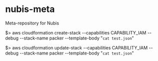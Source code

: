 # nubis-meta
Meta-repository for Nubis

$> aws cloudformation create-stack --capabilities CAPABILITY_IAM --debug --stack-name packer --template-body "`cat test.json`"

$> aws cloudformation update-stack --capabilities CAPABILITY_IAM --debug --stack-name packer --template-body "`cat test.json`"
